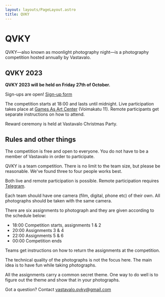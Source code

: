 ```yaml
---
layout: layouts/PageLayout.astro
title: QVKY
---
```


# QVKY

QVKY—also known as moonlight photography night—is a photography competition hosted annually by Vastavalo.

## QVKY 2023

**QVKY 2023 will be held on Friday 27th of October.**

Sign-ups are open! [Sign-up form](https://docs.google.com/forms/d/e/1FAIpQLSdPwc8dQb-CV-ZAmlus-Ms9rZR349rjP0gXtb9nfxNqGX9kFw/viewform?usp=sf_link)

The competition starts at 18:00 and lasts until midnight. Live participation takes place at [Games As Art Center](https://gamesasartcenter.com) (Voimakatu 11). Remote participants get separate instructions on how to attend.

Reward ceremony is held at Vastavalo Christmas Party.

## Rules and other things

The competition is free and open to everyone. You do not have to be a member of Vastavalo in order to participate.

QVKY is a team competition. There is no limit to the team size, but please be reasonable. We've found three to four people works best.

Both live and remote participation is possible. Remote participation requires [Telegram](https://telegram.org/).

Each team should have one camera (film, digital, phone etc) of their own. All photographs should be taken with the same camera.

There are six assignments to photograph and they are given according to the schedule below:

- 18:00 Competition starts, assignments 1 & 2
- 20:00 Assignments 3 & 4
- 22:00 Assignments 5 & 6
- 00:00 Competition ends

Teams get instructions on how to return the assignments at the competition.

The technical quality of the photographs is not the focus here. The main idea is to have fun while taking photographs.

All the assignments carry a common secret theme. One way to do well is to figure out the theme and show that in your photographs.

Got a question? Contact <a href="mailto:vastavalo.qvky@gmail.com">vastavalo.qvky@gmail.com</a>
